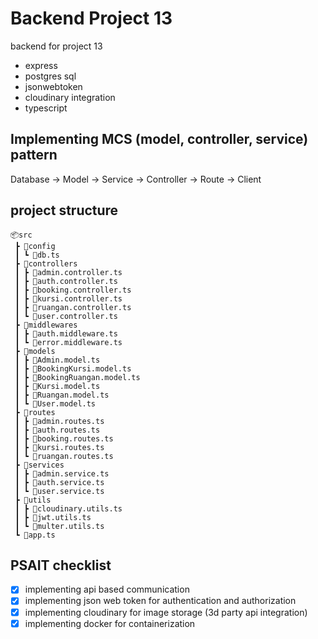# Backend Project 13

backend for project 13

- express
- postgres sql
- jsonwebtoken
- cloudinary integration
- typescript

## Implementing MCS (model, controller, service) pattern

Database -> Model -> Service -> Controller -> Route -> Client

## project structure

```
📦src
 ┣ 📂config
 ┃ ┗ 📜db.ts
 ┣ 📂controllers
 ┃ ┣ 📜admin.controller.ts
 ┃ ┣ 📜auth.controller.ts
 ┃ ┣ 📜booking.controller.ts
 ┃ ┣ 📜kursi.controller.ts
 ┃ ┣ 📜ruangan.controller.ts
 ┃ ┗ 📜user.controller.ts
 ┣ 📂middlewares
 ┃ ┣ 📜auth.middleware.ts
 ┃ ┗ 📜error.middleware.ts
 ┣ 📂models
 ┃ ┣ 📜Admin.model.ts
 ┃ ┣ 📜BookingKursi.model.ts
 ┃ ┣ 📜BookingRuangan.model.ts
 ┃ ┣ 📜Kursi.model.ts
 ┃ ┣ 📜Ruangan.model.ts
 ┃ ┗ 📜User.model.ts
 ┣ 📂routes
 ┃ ┣ 📜admin.routes.ts
 ┃ ┣ 📜auth.routes.ts
 ┃ ┣ 📜booking.routes.ts
 ┃ ┣ 📜kursi.routes.ts
 ┃ ┗ 📜ruangan.routes.ts
 ┣ 📂services
 ┃ ┣ 📜admin.service.ts
 ┃ ┣ 📜auth.service.ts
 ┃ ┗ 📜user.service.ts
 ┣ 📂utils
 ┃ ┣ 📜cloudinary.utils.ts
 ┃ ┣ 📜jwt.utils.ts
 ┃ ┗ 📜multer.utils.ts
 ┗ 📜app.ts
```

## PSAIT checklist

- [x] implementing api based communication
- [x] implementing json web token for authentication and authorization
- [x] implementing cloudinary for image storage (3d party api integration)
- [x] implementing docker for containerization
